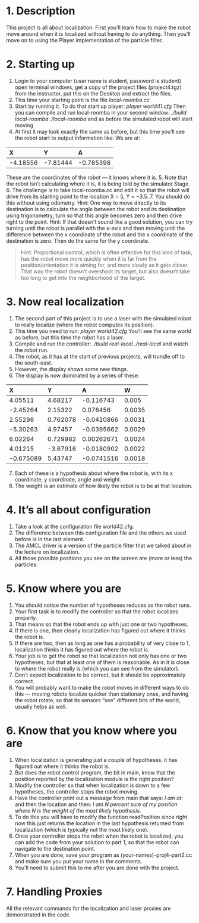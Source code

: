 # 1. Description

This project is all about localization. First you’ll learn how to make the robot move around when it is localized without having to do anything. Then you’ll move on to using the Player implementation of the particle filter.

# 2. Starting up

1. Login to your computer (user name is student, password is student) open terminal windows, get a copy of the project files (project4.tgz) from the instructor, put this on the Desktop and extract the files.
2. This time your starting point is the file _local-roomba.cc_
3. Start by running it. To do that start up player:
_player world41.cfg_
Then you can compile and run local-roomba in your second window:
_./build local-roomba_
_./local-roomba_
and as before the simulated robot will start moving
4. At first it may look exactly the same as before, but this time you’ll see the robot start to output information like:
We are at:

| X        | Y          | A  |
|:------------- |:-------------|:-----|
| -4.18556       | -7.81444 | -0.785398 |


These are the coordinates of the robot — it knows where it is.
5. Note that the robot isn’t calculating where it is, it is being told by the simulator Stage.
6. The challenge is to take local-roomba.cc and edit it so that the robot will drive from its starting point to the location X = 5, Y = −3.5.
7. You should do this without using odometry.
Hint: One way to move directly to its destination is to calculate the angle between the robot and its destination using trigonometry, turn so that this angle becomes zero and then drive right to the point.
Hint: If that doesn’t sound like a good solution, you can try turning until the robot is parallel with the x-axis and then moving until the difference between the x coordinate of the robot and the x coordinate of the destination is zero. Then do the same for the y coordinate.
> Hint: Proportional control, which is often effective for this kind of task, has  the robot move more quickly when it is far from the position/orientation it is aiming for, and more slowly as it gets closer. That way the robot doesn’t overshoot its target, but also doesn’t take too long to get into the neighborhood of the target.


# 3. Now real localization

1. The second part of this project is to use a laser with the simulated robot to really localize (where the robot computes its position).
2. This time you need to run:
_player world42.cfg_
You’ll see the same world as before, but this time the robot has a laser.
3. Compile and run the controller:
_./build real-local_
_./real-local_
and watch the robot run.
4. The robot, as it has at the start of previous projects, will trundle off to the south-east.
5. However, the display shows some new things.
6. The display is now dominated by a series of these:

| X | Y | A  | W  |
|:-----|:-----|:-----|:-----|
|4.05511    |4.68217    |-0.116743    | 0.005 |
|-2.45264	|2.15322	|0.076456     | 0.0035|
|2.55298	|0.762078   |-0.0410866   | 0.0031|
|-5.30263   |4.97457    |-0.0395662   | 0.0029|
|6.02264    |0.729982   |0.00262671   | 0.0024|
|4.01215    |-3.67916   |-0.0180902   | 0.0022|
|-0.675089  |5.43747    |-0.0741516   | 0.0018|

7.	Each of these is a hypothesis about where the robot is, with its x coordinate, y coordinate, angle and weight.
8.	The weight is an estimate of how likely the robot is to be at that location.

# 4.	It’s all about configuration

1.	Take a look at the configuration file world42.cfg.
2.	The difference between this configuration file and the others we used before is in the last element.
3.	The AMCL driver is a version of the particle filter that we talked about in the lecture on localization.
4.	All those possible positions you see on the screen are (more or less) the particles.

# 5.	Know where you are

1.	You should notice the number of hypotheses reduces as the robot runs.
2.	Your first task is to modify the controller so that the robot localizes properly.
3.	That means so that the robot ends up with just one or two hypotheses.
4.	If there is one, then clearly localization has figured out where it thinks the robot is.
5.	If there are two, then as long as one has a probability of very close to 1, localization thinks it has figured out where the robot is.
6.	Your job is to get the robot so that localization not only has one or two hypotheses, but that at least one of them is reasonable. As in it is close to where the robot really is (which you can see from the simulator).
7.	Don’t expect localization to be correct, but it should be approximately correct.
8.	You will probably want to make the robot moves in different ways to do this — moving robots localize quicker than stationary ones, and having the robot rotate, so that its sensors “see” different bits of the world, usually helps as well.

# 6.	Know that you know where you are

1.	When localization is generating just a couple of hypotheses, it has figured out where it thinks the robot is.
2.	But does the robot control program, the bit in main, know that the position reported by the localization module is the right position?
3.	Modify the controller so that when localization is down to a few hypotheses, the controller stops the robot moving.
4.	Have the controller print out a message from main that says:
_I am at:_
and then the location and then:
_I am N percent sure of my position where N is the weight of the most likely hypothesis._
5.	To do this you will have to modify the function readPosition since right now this just returns the location in the last hypothesis returned from localization (which is typically not the most likely one).
6.	Once your controller stops the robot when the robot is localized, you can add the code from your solution to part 1, so that the robot can navigate to the destination point.
7.	When you are done, save your program as (your-names)-proj4-part2.cc and make sure you put your name in the comments.
8.	You’ll need to submit this to me after you are done with the project.
# 7.	Handling Proxies
All the relevant commands for the localization and laser proxies are demonstrated in the code.